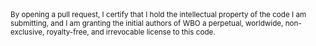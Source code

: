 <!--
Thanks for taking the time to contribute to WBO !
Please use this field to describe the changes you made, and mention
the eventual issues this PR addresses: https://github.com/lovasoa/whitebophir/issues
Please also check the other existing pull requests: https://github.com/lovasoa/whitebophir/pulls
Please leave the license agreement below to grant us the rights to use your code.
-->
<sub>
By opening a pull request, I certify that I hold the intellectual property of the code I am submitting,
and I am granting the initial authors of WBO a perpetual, worldwide, non-exclusive, royalty-free, and irrevocable license to this code.
</sub>
